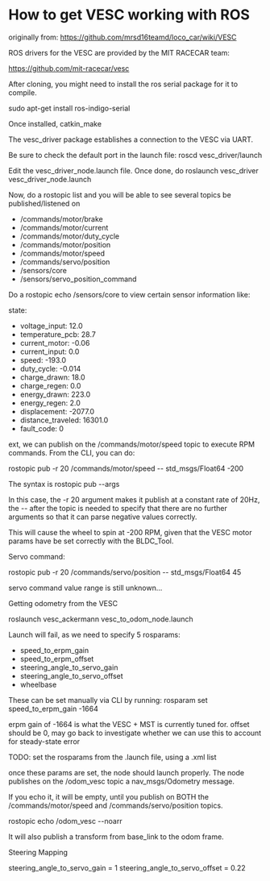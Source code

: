 # How to get VESC working with ROS

originally from: https://github.com/mrsd16teamd/loco_car/wiki/VESC


ROS drivers for the VESC are provided by the MIT RACECAR team:

https://github.com/mit-racecar/vesc

After cloning, you might need to install the ros serial package for it to compile.

sudo apt-get install ros-indigo-serial

Once installed, catkin_make

The vesc_driver package establishes a connection to the VESC via UART.

Be sure to check the default port in the launch file: roscd vesc_driver/launch

Edit the vesc_driver_node.launch file. Once done, do roslaunch vesc_driver vesc_driver_node.launch

Now, do a rostopic list and you will be able to see several topics be published/listened on
<ul>
  <li>/commands/motor/brake</li>
  <li>/commands/motor/current</li>
  <li>/commands/motor/duty_cycle</li>
  <li>/commands/motor/position</li>
  <li>/commands/motor/speed</li>
  <li>/commands/servo/position</li>
  <li>/sensors/core</li>
  <li>/sensors/servo_position_command</li>
</ul>  
Do a rostopic echo /sensors/core to view certain sensor information like:

state:
<ul>
<li>voltage_input: 12.0</li>

<li>temperature_pcb: 28.7</li>

<li>current_motor: -0.06</li>

<li>current_input: 0.0</li>

<li>speed: -193.0</li>

<li>duty_cycle: -0.014</li>

<li>charge_drawn: 18.0</li>

<li>charge_regen: 0.0</li>

<li>energy_drawn: 223.0</li>

<li>energy_regen: 2.0</li>

<li>displacement: -2077.0</li>

<li>distance_traveled: 16301.0</li>

<li>fault_code: 0</li>
</ul>
ext, we can publish on the /commands/motor/speed topic to execute RPM commands. From the CLI, you can do:

rostopic pub -r 20 /commands/motor/speed -- std_msgs/Float64 -200

The syntax is rostopic pub --args <topic> <msg type> <value>

In this case, the -r 20 argument makes it publish at a constant rate of 20Hz, the -- after the topic is needed to specify that there are no further arguments so that it can parse negative values correctly.

This will cause the wheel to spin at -200 RPM, given that the VESC motor params have be set correctly with the BLDC_Tool.

Servo command:

rostopic pub -r 20 /commands/servo/position -- std_msgs/Float64 45

servo command value range is still unknown...

Getting odometry from the VESC

roslaunch vesc_ackermann vesc_to_odom_node.launch

Launch will fail, as we need to specify 5 rosparams:
<ul>
  <li>speed_to_erpm_gain</li>
  <li>speed_to_erpm_offset</li>
  <li>steering_angle_to_servo_gain</li>
  <li>steering_angle_to_servo_offset</li>
  <li>wheelbase</li>
</ul>
These can be set manually via CLI by running:
rosparam set speed_to_erpm_gain -1664

erpm gain of -1664 is what the VESC + MST is currently tuned for. offset should be 0, may go back to investigate whether we can use this to account for steady-state error

TODO: set the rosparams from the .launch file, using a .xml list

once these params are set, the node should launch properly. The node publishes on the /odom_vesc topic a nav_msgs/Odometry message.

If you echo it, it will be empty, until you publish on BOTH the /commands/motor/speed and /commands/servo/position topics.

rostopic echo /odom_vesc --noarr

It will also publish a transform from base_link to the odom frame.

Steering Mapping

steering_angle_to_servo_gain = 1
steering_angle_to_servo_offset = 0.22
